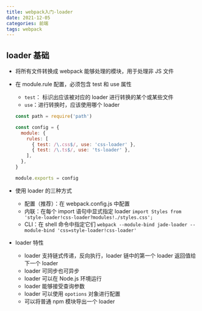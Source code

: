 ```yaml
---
title: webpack入门-loader
date: 2021-12-05
categories: 前端
tags: webpack
---
```


## loader 基础

- 将所有文件转换成 webpack 能够处理的模块，用于处理非 JS 文件
- 在 module.rule 配置，必须包含 test 和 use 属性

  - `test`： 标识出应该被对应的 loader 进行转换的某个或某些文件
  - `use`：进行转换时，应该使用哪个 loader

  ```javascript
  const path = require('path')

  const config = {
    module: {
      rules: [
        { test: /\.css$/, use: 'css-loader' },
        { test: /\.ts$/, use: 'ts-loader' },
      ],
    },
  }

  module.exports = config
  ```

- 使用 loader 的三种方式

  - 配置（推荐）：在 webpack.config.js 中配置
  - 内联：在每个 import 语句中显式指定 loader
    `import Styles from 'style-loader!css-loader?modules!./styles.css';`
  - CLI：在 shell 命令中指定它们
    `webpack --module-bind jade-loader --module-bind 'css=style-loader!css-loader'`

- loader 特性
  - loader 支持链式传递，反向执行，loader 链中的第一个 loader 返回值给下一个 loader
  - loader 可同步也可异步
  - loader 可以在 Node.js 环境运行
  - loader 能够接受查询参数
  - loader 可以使用 `opotions` 对象进行配置
  - 可以将普通 npm 模块导出一个 loader
